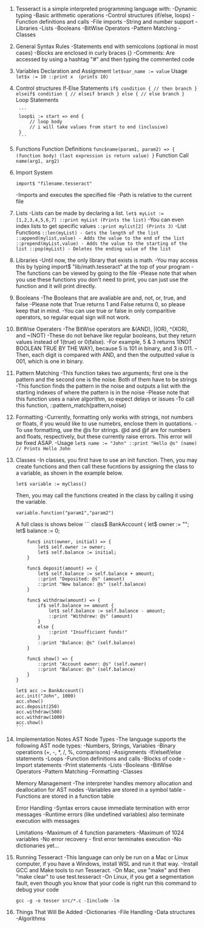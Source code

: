 1. Tesseract is a simple interpreted programming language with:
    -Dynamic typing
    -Basic arithmetic operations
    -Control structures (if/else, loops)
    -Function definitions and calls
    -File imports
    -String and number support
    -Libraries
    -Lists
    -Booleans
    -BitWise Operators
    -Pattern Matching
    -Classes

2. General Syntax Rules
    -Statements end with semicolons (optional in most cases)
    -Blocks are enclosed in curly braces {}
    -Comments: Are accessed by using a hashtag "#" and then typing the commented code

3. Variables
    Declaration and Assignment
        ```
        let$var_name := value
        ```
    Usage
        ```
        let$x := 10
        ::print x  (prints 10)
        ```

4. Control structures
    If-Else Statements
        ```
        if$ condition {
            // then branch
        } 
        elseif$ condition {
            // elseif branch
        }
        else {
            // else branch
        }
        ```
    Loop Statements

        ```
        loop$i := start => end {
            // loop body
            // i will take values from start to end (inclusive)
        }
        ```
        
5. Functions
    Function Definitions
        ```
        func$name(param1, param2) => {
            (function body)
            (last expression is return value)
        }
        ```
    Function Call
        ```
        name(arg1, arg2)
        ```
6. Import System
    ```
    import$ "filename.tesseract"
    ```
    -Imports and executes the specified file
    -Path is relative to the current file

7. Lists
    -Lists can be made by declaring a list.
        ```
        let$ myList := [1,2,3,4,5,6,7]
        ::print myList (Prints the list)
        ```
    -You can even index lists to get specific values
        ```
        ::print mylist[2] (Prints 3)
        ```
    -List Functions
        ```
        ::len(myList) - Gets the length of the list
        ::append(mylist,value) - Adds the value to the end of the list
        ::prepend(myList,value) - Adds the value to the starting of the list
        ::pop(myList) - Deletes the ending value of the list
        ```

8. Libraries
    -Until now, the only library that exists is math.
    -You may access this by typing import$ "lib/math.tesseract" at the top of your program
    -The functions can be viewed by going to the file
    -Please note that when you use these functions you don't need to print, you can just use the function and it will print directly.

9. Booleans
    -The Booleans that are avaliable are and, not, or, true, and false
    -Please note that True returns 1 and False returns 0, so please keep that in mind.
    -You can use true or false in only comparitive operators, so regular equal sign will not work.

10. BitWise Operaters
    -The BitWise operators are &(AND), |(OR), ^(XOR), and ~(NOT)
    -These do not behave like regular booleans, but they return values instead of 1(true) or 0(false).
    -For example, 5 & 3 returns 1(NOT BOOLEAN TRUE BY THE WAY), because 5 is 101 in binary, and 3 is 011.
    -Then, each digit is compared with AND, and then the outputted value is 001, which is one in binary.

11. Pattern Matching
    -This function takes two arguments; first one is the pattern and the second one is the noise. Both of them have to be strings
    -This function finds the pattern in the noise and outputs a list with the starting indexes of where the pattern is in the noise
    -Please note that this function uses a naive algorithm, so expect delays or issues
    -To call this function, ::pattern_match(pattern,noise)

12. Formatting
    -Currently, formatting only works with strings, not numbers or floats, if you would like to use numebrs, enclose them in quotations.
    -To use formatting, use the @s for strings. @d and @f are for numbers and floats, respectively, but these currently raise errors. This error will be fixed ASAP.
    -Usage
        ```
        let$ name := "John"
        ::print "Hello @s" (name) // Prints Hello John
        ```
13. Classes
    -In classes, you first have to use an init function. Then, you may create functions and then call these fucntions by assigning the class to a variable, as shown in the example below.
    ```
    let$ variable := myClass()
    ```
    Then, you may call the functions created in the class by calling it using the variable.
    ```
    variable.function("param1","param2")
    ```
    A full class is shows below
        ```
        class$ BankAccount {
            let$ owner := "";
            let$ balance := 0;

            func$ init(owner, initial) => {
                let$ self.owner := owner;
                let$ self.balance := initial;
            }

            func$ deposit(amount) => {
                let$ self.balance := self.balance + amount;
                ::print "Deposited: @s" (amount)
                ::print "New balance: @s" (self.balance)
            }

            func$ withdraw(amount) => {
                if$ self.balance >= amount {
                    let$ self.balance := self.balance - amount;
                    ::print "Withdrew: @s" (amount)
                }
                else {
                    ::print "Insufficient funds!"
                }
                ::print "Balance: @s" (self.balance)
            }

            func$ show() => {
                ::print "Account owner: @s" (self.owner)
                ::print "Balance: @s" (self.balance)
            }
        }

        let$ acc := BankAccount()
        acc.init("John", 1000)
        acc.show()
        acc.deposit(250)
        acc.withdraw(500)
        acc.withdraw(1000)
        acc.show()
        ```
14. Implementation Notes
    AST Node Types
        -The language supports the following AST node types:
        -Numbers, Strings, Variables
        -Binary operations (+, -, *, /, %, comparisons)
        -Assignments
        -If/elseif/else statements
        -Loops
        -Function definitions and calls
        -Blocks of code
        -Import statements
        -Print statements
        -Lists
        -Booleans
        -BitWise Operators
        -Pattern Matching
        -Formatting
        -Classes

    Memory Management
        -The interpreter handles memory allocation and deallocation for AST nodes
        -Variables are stored in a symbol table
        -Functions are stored in a function table

    Error Handling
        -Syntax errors cause immediate termination with error messages
        -Runtime errors (like undefined variables) also terminate execution with messages

    Limitations
        -Maximum of 4 function parameters
        -Maximum of 1024 variables
        -No error recovery - first error terminates execution
        -No dictionaries yet...

15. Running Tesseract
    -This language can only be run on a Mac or Linux computer, if you have a Windows, install WSL and run it that way.
    -Install GCC and Make tools to run Tesseract.
    -On Mac, use "make" and then "make clear" to use test.tesseract
    -On Linux, if you get a segmentation fault, even though you know that your code is right run this command to debug your code
    ```
    gcc -g -o tesser src/*.c -Iinclude -lm

16. Things That Will Be Added
    -Dictionaries
    -File Handling
    -Data structures
    -Algorithms